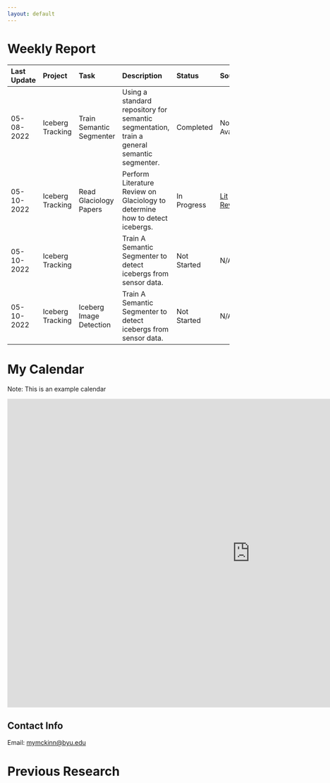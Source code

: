 ```yaml
---
layout: default
---
```

# Weekly Report
|Last Update|Project|Task|Description|Status|Sources|
|:---------|:---|:---|:---|:---|:---|
|05-08-2022|Iceberg Tracking|Train Semantic Segmenter|Using a standard repository for semantic segmentation, train a general semantic segmenter.|Completed|Not Available|
|05-10-2022|Iceberg Tracking|Read Glaciology Papers|Perform Literature Review on Glaciology to determine how to detect icebergs.|In Progress|[Lit Review](./lit-review-icebergs.md)|
|05-10-2022|Iceberg Tracking||Train A Semantic Segmenter to detect icebergs from sensor data.|Not Started|N/A|
|05-10-2022|Iceberg Tracking|Iceberg Image Detection|Train A Semantic Segmenter to detect icebergs from sensor data.|Not Started|N/A|

# My Calendar
Note: This is an example calendar
<iframe src="https://outlook.office365.com/owa/calendar/0eb985c94f604b88a1806459fd039094@student.byu.edu/ad1155a136ce4c0595c25189bc5bd136461955964708136558/calendar.html" scrolling="no" width="1100" height="700" frameborder="0"></iframe>

## Contact Info
Email: mymckinn@byu.edu  

# Previous Research
